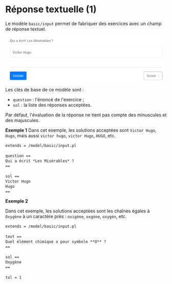 # Réponse textuelle (1)

Le modèle `basic/input` permet de fabriquer des exercices avec un champ de réponse textuel.

![](input.png)

Les clés de base de ce modèle sont :

  * `question` : l'énoncé de l'exercice ;
  * `sol` : la liste des réponses acceptées.

Par défaut, l'évaluation de la réponse ne tient pas compte des minuscules et des majuscules.

**Exemple 1** Dans cet exemple, les solutions acceptées sont `Victor Hugo`, `Hugo`, mais aussi `victor hugo`, `victor Hugo`, `HUGO`, etc.

```
extends = /model/basic/input.pl

question ==
Qui a écrit *Les Misérables* ?
==

sol ==
Victor Hugo
Hugo
==
```

**Exemple 2** 

Dans cet exemple, les solutions acceptées sont les chaînes égales à `Oxygène` à un caractère près : `oxigène`, `oxgène`, `oxygèn`, etc.

~~~
extends = /model/basic/input.pl

text ==
Quel élément chimique a pour symbole **O** ?
==

sol ==
Oxygène
==

tol = 1
~~~
